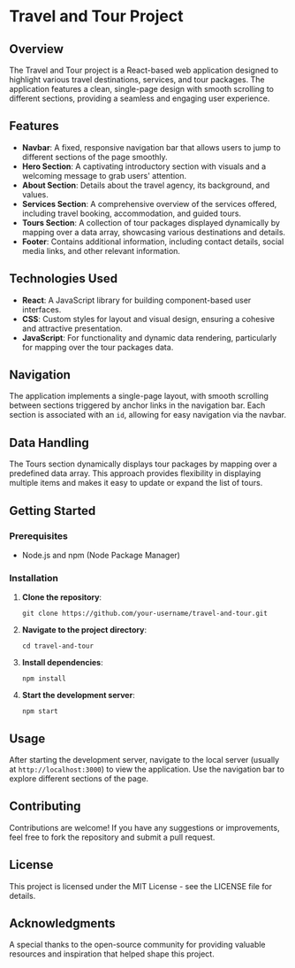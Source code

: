 # Travel and Tour Project

## Overview

The Travel and Tour project is a React-based web application designed to highlight various travel destinations, services, and tour packages. The application features a clean, single-page design with smooth scrolling to different sections, providing a seamless and engaging user experience.

## Features

- **Navbar**: A fixed, responsive navigation bar that allows users to jump to different sections of the page smoothly.
- **Hero Section**: A captivating introductory section with visuals and a welcoming message to grab users' attention.
- **About Section**: Details about the travel agency, its background, and values.
- **Services Section**: A comprehensive overview of the services offered, including travel booking, accommodation, and guided tours.
- **Tours Section**: A collection of tour packages displayed dynamically by mapping over a data array, showcasing various destinations and details.
- **Footer**: Contains additional information, including contact details, social media links, and other relevant information.

## Technologies Used

- **React**: A JavaScript library for building component-based user interfaces.
- **CSS**: Custom styles for layout and visual design, ensuring a cohesive and attractive presentation.
- **JavaScript**: For functionality and dynamic data rendering, particularly for mapping over the tour packages data.

## Navigation

The application implements a single-page layout, with smooth scrolling between sections triggered by anchor links in the navigation bar. Each section is associated with an `id`, allowing for easy navigation via the navbar.

## Data Handling

The Tours section dynamically displays tour packages by mapping over a predefined data array. This approach provides flexibility in displaying multiple items and makes it easy to update or expand the list of tours.

## Getting Started

### Prerequisites

- Node.js and npm (Node Package Manager)

### Installation

1. **Clone the repository**:
   ```
   git clone https://github.com/your-username/travel-and-tour.git
   ```
2. **Navigate to the project directory**:
   ```
   cd travel-and-tour
   ```
3. **Install dependencies**:
   ```
   npm install
   ```
4. **Start the development server**:
   ```
   npm start
   ```

## Usage

After starting the development server, navigate to the local server (usually at `http://localhost:3000`) to view the application. Use the navigation bar to explore different sections of the page.

## Contributing

Contributions are welcome! If you have any suggestions or improvements, feel free to fork the repository and submit a pull request.

## License

This project is licensed under the MIT License - see the LICENSE file for details.

## Acknowledgments

A special thanks to the open-source community for providing valuable resources and inspiration that helped shape this project.
